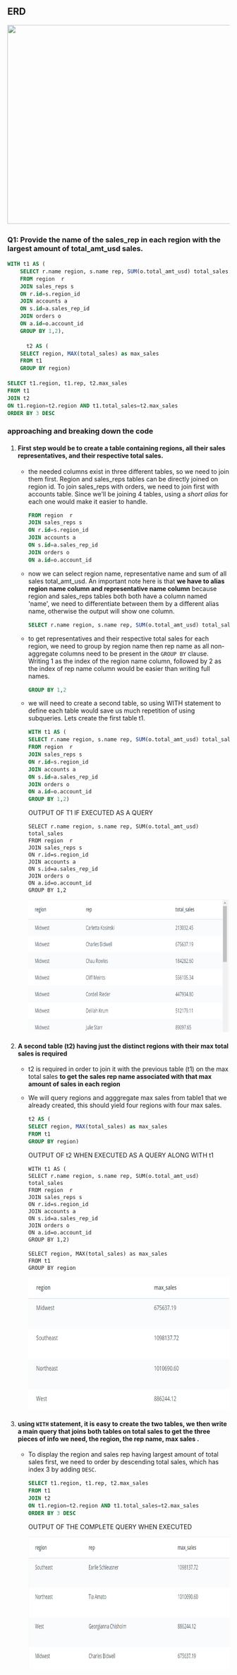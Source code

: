 ## ERD
<img src=https://video.udacity-data.com/topher/2017/November/5a0e27ba_screen-shot-2017-11-16-at-3.54.06-pm/screen-shot-2017-11-16-at-3.54.06-pm.png width=700 height=450>

### Q1: Provide the name of the sales_rep in each region with the largest amount of total_amt_usd sales.

```sql
WITH t1 AS (
	SELECT r.name region, s.name rep, SUM(o.total_amt_usd) total_sales
	FROM region  r
	JOIN sales_reps s
	ON r.id=s.region_id
	JOIN accounts a
	ON s.id=a.sales_rep_id
	JOIN orders o
	ON a.id=o.account_id
	GROUP BY 1,2),

      t2 AS (
	SELECT region, MAX(total_sales) as max_sales
	FROM t1
	GROUP BY region)

SELECT t1.region, t1.rep, t2.max_sales
FROM t1
JOIN t2
ON t1.region=t2.region AND t1.total_sales=t2.max_sales
ORDER BY 3 DESC
```
### approaching and breaking down the code
1. #### First step would be to create a table containing regions, all their sales representatives, and their respective total sales.
	- the needed columns exist in three different tables, so we need to join them first. Region and sales_reps tables can be directly joined on region id. To join sales_reps with orders, we need to join first with accounts table. Since we'll be joining 4 tables, using a *short alias* for each one would make it easier to handle.

		```sql
		FROM region  r
		JOIN sales_reps s
		ON r.id=s.region_id
		JOIN accounts a
		ON s.id=a.sales_rep_id
		JOIN orders o
		ON a.id=o.account_id
		```

	 - now we can select region name, representative name and sum of all sales total_amt_usd. An important note here is that **we have to alias region name column and representative name column** because region and sales_reps tables both both have a column named 'name', we need to differentiate between them by a different alias name, otherwise the output will show one column.

		```sql
		SELECT r.name region, s.name rep, SUM(o.total_amt_usd) total_sales
		```

	 - to get representatives and their respective total sales for each region, we need to group by region name then rep name as all non-aggregate columns need to be present in the `GROUP BY` clause. Writing  1 as the index of the region name column, followed by 2 as the index of rep name column would be easier than writing full names.

		```sql
		GROUP BY 1,2
		```
	 - we will need to create a second table, so using WITH statement to define each table would save us much repetition of using subqueries.
	Lets create the first table t1.

		```sql
		WITH t1 AS (
		SELECT r.name region, s.name rep, SUM(o.total_amt_usd) total_sales
		FROM region  r
		JOIN sales_reps s
		ON r.id=s.region_id
		JOIN accounts a
		ON s.id=a.sales_rep_id
		JOIN orders o
		ON a.id=o.account_id
		GROUP BY 1,2)
		```

	    OUTPUT OF T1 IF EXECUTED AS A QUERY

	     ```
	     SELECT r.name region, s.name rep, SUM(o.total_amt_usd) total_sales                 
	     FROM region  r
	     JOIN sales_reps s
	     ON r.id=s.region_id
	     JOIN accounts a
	     ON s.id=a.sales_rep_id
	     JOIN orders o
	     ON a.id=o.account_id
	     GROUP BY 1,2
	     ```
		<img src="./outputs/Q1/t1res.PNG" width=600, height=300>


2. #### A second table (t2) having just the distinct regions with their max total sales is required
	 - t2 is required in order to join it with the previous table  (t1) on the max total sales **to get the sales rep name associated with that max amount of sales in each region**
	 - We will  query regions and agggregate max sales from table1 that we already created, this should yield four regions with four max sales.

		```sql
		t2 AS (
		SELECT region, MAX(total_sales) as max_sales
		FROM t1
		GROUP BY region)
		```

	    OUTPUT OF t2 WHEN EXECUTED AS A QUERY ALONG WITH t1

		```
		WITH t1 AS (
		SELECT r.name region, s.name rep, SUM(o.total_amt_usd) total_sales
		FROM region  r
		JOIN sales_reps s
		ON r.id=s.region_id
		JOIN accounts a
		ON s.id=a.sales_rep_id
		JOIN orders o
		ON a.id=o.account_id
		GROUP BY 1,2)

		SELECT region, MAX(total_sales) as max_sales
		FROM t1
		GROUP BY region
		```

		<img  src="./outputs/Q1/T2RES.PNG" width=600, height=300 >


3. #### using `WITH` statement, it is easy to create the two tables, we then write a main query that joins both tables on total sales to get the three pieces of info we need, the region, the rep name, max sales .

	 - To display the region and sales rep having largest amount of total sales first, we need to order by descending total sales, which has index 3 by adding `DESC`.

		```sql
		SELECT t1.region, t1.rep, t2.max_sales
		FROM t1
		JOIN t2
		ON t1.region=t2.region AND t1.total_sales=t2.max_sales
		ORDER BY 3 DESC
		```
	    OUTPUT OF THE COMPLETE QUERY WHEN EXECUTED

	    <img src="./outputs/Q1/QUERYRES.PNG" width=600, height=300>
